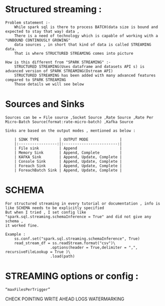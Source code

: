 # Structured streaming :

    Problem statement :-
        While spark sql is there to process BATCH(data size is bound and expected to stay that way) data ,
        There is a need of technology which is capable of working with a "UNBOUND CONTINOUSLY GROWING"
        data sources , in short that kind of data is called STREAMING data.
        That is where STRUCTURED STREAMING comes into picture
    
    How is this different from "SPARK STREAMING" :-
        STRUCTURED STREAMING(Uses dataframe and datasets API s) is advanced version of SPARK STREAMING(Dstream API)
        STRUCTURED STREAMING has been added with many advanced features compared to SPARK STREAMING
        Those details we will see below



# Sources and Sinks

    Sources can be = File source ,Socket Source ,Rate Source ,Rate Per Micro-Batch Source(format:rate-micro-batch) ,Kafka Source

    Sinks are based on the output modes , mentioned as below :

        | SINK TYPE         | OUTPUT MODE              |
        |:-----------------:|:------------------------:|
        | File sink         | Append                   |
        | Memory Sink       | Append, Complete         |
        | KAFKA Sink        | Append, Update, Complete |
        | Console Sink      | Append, Update, Complete |
        | Foreach Sink      | Append, Update, Complete |
        | ForeachBatch Sink | Append, Update, Complete |


# SCHEMA 

    For structured streaming in every tutorial or documentation , info is like SCHEMA needs to be explicitly specified  
    But when I tried , I set config like "spark.sql.streaming.schemaInference = True" and did not give any schema ,  
    it worked fine.

    Example :
        ss.conf.set("spark.sql.streaming.schemaInference", True)
        read_stream_df = ss.readStream.format("csv")\
                        .options(header = True,delimiter = ",", recursiveFileLookup = True )\
                        .load(path)


# STREAMING options or config :

    “maxFilesPerTrigger”


CHECK POINTING
WRITE AHEAD LOGS
WATERMARKING
